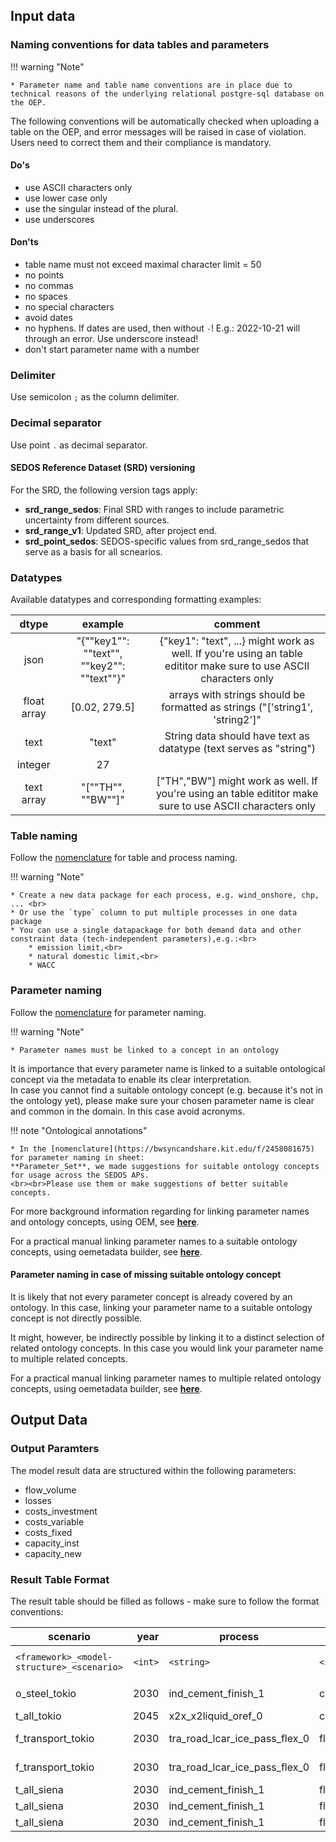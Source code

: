 ## Input data

### Naming conventions for data tables and parameters
!!! warning "Note" 

    * Parameter name and table name conventions are in place due to technical reasons of the underlying relational postgre-sql database on the OEP. 

The following conventions will be automatically checked when uploading a table on the OEP, and error messages will be raised in case of violation.
Users need to correct them and their compliance is mandatory.

#### Do's
* use ASCII characters only
* use lower case only 
* use the singular instead of the plural.
* use underscores

#### Don'ts

* table name must not exceed maximal character limit = 50
* no points
* no commas
* no spaces
* no special characters
* avoid dates
* no hyphens. If dates are used, then without `-`! E.g.: 2022-10-21 will through an error. Use underscore instead!
* don't start parameter name with a number

### Delimiter 

Use semicolon `;` as the column delimiter. 

### Decimal separator 

Use point `.` as decimal separator.


#### SEDOS Reference Dataset (SRD) versioning

For the SRD, the following version tags apply:

* **srd_range_sedos**: Final SRD with ranges to include parametric uncertainty from different sources. 
* **srd_range_v1**: Updated SRD, after project end. 
* **srd_point_sedos**: SEDOS-specific values from srd_range_sedos that serve as a basis for all scnearios. 

### Datatypes

Available datatypes and corresponding formatting examples:

|    dtype    |                  example                   |                                                                           comment                                                                            |
|:-----------:|:------------------------------------------:|:------------------------------------------------------------------------------------------------------------------------------------------------------------:|
|    json     | "{""key1"": ""text"", ""key2"": ""text""}" |                      {"key1": "text", ...} might work as well. If you're using an table edititor make sure to use ASCII characters only                      |                                         |
| float array |               [0.02, 279.5]                |                                         arrays with strings should be formatted as strings ("['string1', 'string2']"                                         |
|    text     |                   "text"                   |                                              String data should have text as datatype (text serves as "string")                                              |
|   integer   |                     27                     |                                                                                                                                                              |
| text array  |              "[""TH"", ""BW""]"              |                           ["TH","BW"] might work as well. If you're using an table edititor make sure to use ASCII characters only                           |

### Table naming

Follow the [nomenclature](../../visitor/data/nomenclature.md#process-nomenclature) for table and process naming.

!!! warning "Note" 

    * Create a new data package for each process, e.g. wind_onshore, chp, ... <br>
    * Or use the `type` column to put multiple processes in one data package
    * You can use a single datapackage for both demand data and other constraint data (tech-independent parameters),e.g.:<br> 
        * emission limit,<br> 
        * natural domestic limit,<br> 
        * WACC 



### Parameter naming

Follow the [nomenclature](../../visitor/data/nomenclature.md#parameter-nomenclature) for parameter naming.

!!! warning "Note" 

    * Parameter names must be linked to a concept in an ontology

It is importance that every parameter name is linked to a suitable ontological concept via the metadata to enable 
its clear interpretation.
<br> In case you cannot find a suitable ontology concept (e.g. because it's not in the ontology yet), please make sure 
your chosen parameter name is clear and common in the domain. In this case avoid acronyms. <br>

!!! note "Ontological annotations" 

    * In the [nomenclature](https://bwsyncandshare.kit.edu/f/2458081675) for parameter naming in sheet: 
    **Parameter_Set**, we made suggestions for suitable ontology concepts for usage across the SEDOS APs. 
    <br><br>Please use them or make suggestions of better suitable concepts.

For more background information regarding for linking parameter names and ontology concepts, using OEM, see [**here**](ontology.md#Ontological-annotation-of-data).

For a practical manual linking parameter names to a suitable ontology concepts, using oemetadata builder, see [**here**](ontology.md#Link-a-parameter-name-to-a-suitable-ontology-concept).

#### Parameter naming in case of missing suitable ontology concept

It is likely that not every parameter concept is already covered by an ontology. In this case, linking your parameter name to a suitable ontology concept is not directly possible.

It might, however, be indirectly possible by linking it to a distinct selection of related ontology concepts. 
In this case you would link your parameter name to multiple related concepts.

For a practical manual linking parameter names to multiple related ontology concepts, using oemetadata builder, see [**here**](ontology.md#Link-a-parameter-name-to-multiple-related-ontology-concepts).


## Output Data

### Output Paramters
The model result data are structured within the following parameters:

- flow_volume
- losses
- costs_investment
- costs_variable
- costs_fixed
- capacity_inst
- capacity_new

### Result Table Format

The result table should be filled as follows - make sure to follow the format conventions:

| scenario                                  | year   | process                     | parameter         | sector | category | specification               | groups                 | new | input_groups         | output_groups         | unit   | value  |
|-------------------------------------------|-------:|-----------------------------|-------------------|--------|----------|-----------------------------|------------------------|----:|----------------------|-----------------------|--------|-------:|
| `<framework>_<model-structure>_<scenario>`| `<int>`| `<string>`                  | `<string>`        | `<string>`| `<string>`| `<python string array>`      | `<python string array>`| `<int>` | `<python string array>` | `<python string array>` | `<string>` | `<float>` |
| o_steel_tokio                            |   2030 | ind_cement_finish_1         | capacity_inst     | ind    | cement   | [‘finish’]                  | [‘future’, ‘industry’] |    1 |                      |                       | MW     |    100 |
| t_all_tokio                              |   2045 | x2x_x2liquid_oref_0         | costs_investment  | x2x    | x2liquid | [‘oref’]                    |                        |    0 |                      |                       | MEUR   |     10 |
| f_transport_tokio                        |   2030 | tra_road_lcar_ice_pass_flex_0 | flow_volume     | tra    | road     | [‘lcar’, ‘ice’, ‘pass’]     |                        |    0 | [‘sec_gasoline’]     |                       | MWh    |     50 |
| f_transport_tokio                        |   2030 | tra_road_lcar_ice_pass_flex_0 | flow_volume     | tra    | road     | [‘lcar’, ‘ice’, ‘pass’]     |                        |    0 | [‘sec_ethanol’]      |                       | MWh    |     30 |
| t_all_siena                              |   2030 | ind_cement_finish_1         | flow_volume       | ind    | cement   | [‘finish’]                  |                        |    1 |                      | [‘emi_co2_f_ind’]     | t      |    100 |
| t_all_siena                              |   2030 | ind_cement_finish_1         | flow_volume       | ind    | cement   | [‘finish’]                  |                        |    1 |                      | [‘emi_ch4_f_ind’]     | t      |      1 |
| t_all_siena                              |   2030 | ind_cement_finish_1         | flow_volume       | ind    | cement   | [‘finish’]                  |                        |    1 |                      | [‘emi_co2_eq’]        | t      |    128 |



